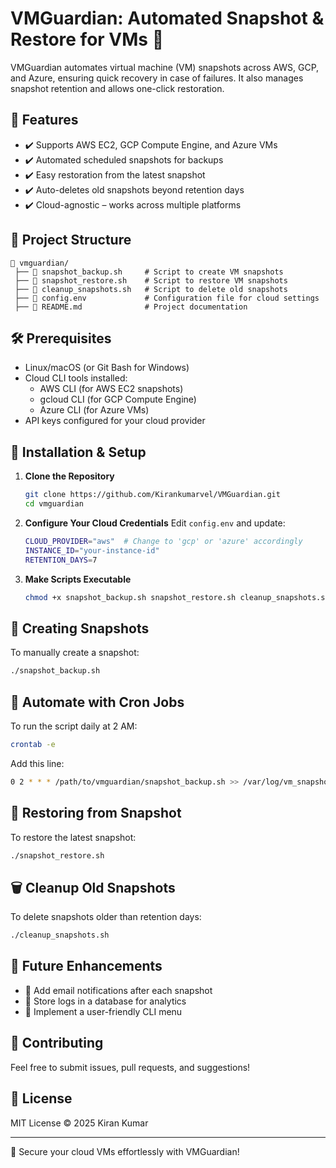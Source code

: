 # VMGuardian: Automated Snapshot & Restore for VMs 🚀

VMGuardian automates virtual machine (VM) snapshots across AWS, GCP, and Azure, ensuring quick recovery in case of failures. It also manages snapshot retention and allows one-click restoration.

## 📌 Features

- ✔️ Supports AWS EC2, GCP Compute Engine, and Azure VMs
- ✔️ Automated scheduled snapshots for backups
- ✔️ Easy restoration from the latest snapshot
- ✔️ Auto-deletes old snapshots beyond retention days
- ✔️ Cloud-agnostic – works across multiple platforms

## 📂 Project Structure

```
📁 vmguardian/
 ├── 📄 snapshot_backup.sh     # Script to create VM snapshots
 ├── 📄 snapshot_restore.sh    # Script to restore VM snapshots
 ├── 📄 cleanup_snapshots.sh   # Script to delete old snapshots
 ├── 📄 config.env             # Configuration file for cloud settings
 ├── 📄 README.md              # Project documentation
```

## 🛠️ Prerequisites

- Linux/macOS (or Git Bash for Windows)
- Cloud CLI tools installed:
  - AWS CLI (for AWS EC2 snapshots)
  - gcloud CLI (for GCP Compute Engine)
  - Azure CLI (for Azure VMs)
- API keys configured for your cloud provider

## 🚀 Installation & Setup

1. **Clone the Repository**
   ```sh
   git clone https://github.com/Kirankumarvel/VMGuardian.git
   cd vmguardian
   ```

2. **Configure Your Cloud Credentials**
   Edit `config.env` and update:
   ```sh
   CLOUD_PROVIDER="aws"  # Change to 'gcp' or 'azure' accordingly
   INSTANCE_ID="your-instance-id"
   RETENTION_DAYS=7
   ```

3. **Make Scripts Executable**
   ```sh
   chmod +x snapshot_backup.sh snapshot_restore.sh cleanup_snapshots.sh
   ```

## 💾 Creating Snapshots

To manually create a snapshot:
```sh
./snapshot_backup.sh
```

## 📅 Automate with Cron Jobs

To run the script daily at 2 AM:
```sh
crontab -e
```

Add this line:
```sh
0 2 * * * /path/to/vmguardian/snapshot_backup.sh >> /var/log/vm_snapshot.log 2>&1
```

## 🔄 Restoring from Snapshot

To restore the latest snapshot:
```sh
./snapshot_restore.sh
```

## 🗑️ Cleanup Old Snapshots

To delete snapshots older than retention days:
```sh
./cleanup_snapshots.sh
```

## 📜 Future Enhancements

- 🔹 Add email notifications after each snapshot
- 🔹 Store logs in a database for analytics
- 🔹 Implement a user-friendly CLI menu

## 📌 Contributing

Feel free to submit issues, pull requests, and suggestions!

## 📃 License

MIT License © 2025 Kiran Kumar

---

🚀 Secure your cloud VMs effortlessly with VMGuardian!
